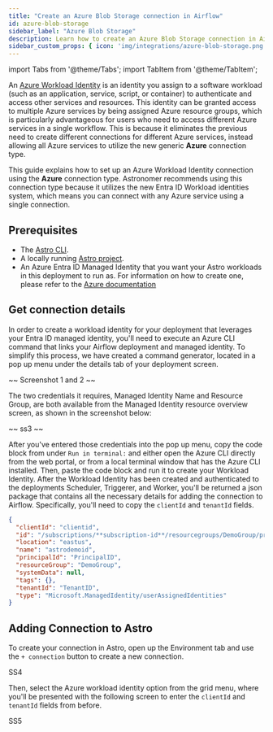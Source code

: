 ```yaml
---
title: "Create an Azure Blob Storage connection in Airflow"
id: azure-blob-storage
sidebar_label: "Azure Blob Storage"
description: Learn how to create an Azure Blob Storage connection in Airflow.
sidebar_custom_props: { icon: 'img/integrations/azure-blob-storage.png' }
---
```


import Tabs from '@theme/Tabs';
import TabItem from '@theme/TabItem';

An [Azure Workload Identity](https://learn.microsoft.com/en-us/entra/workload-id/workload-identities-overview) is an identity you assign to a software workload (such as an application, service, script, or container) to authenticate and access other services and resources. This identity can be granted access to multiple Azure services by being assigned Azure resource groups, which is particularly advantageous for users who need to access different Azure services in a single workflow. This is because it eliminates the previous need to create different connections for different Azure services, instead allowing all Azure services to utilize the new generic **Azure** connection type. 

This guide explains how to set up an Azure Workload Identity connection using the **Azure** connection type. Astronomer recommends using this connection type because it utilizes the new Entra ID Workload identities system, which means you can connect with any Azure service using a single connection.

## Prerequisites

- The [Astro CLI](https://docs.astronomer.io/astro/cli/overview).
- A locally running [Astro project](https://docs.astronomer.io/astro/cli/get-started-cli).
- An Azure Entra ID Managed Identity that you want your Astro workloads in this deployment to run as. For information on how to create one, please refer to the [Azure documentation](https://learn.microsoft.com/en-us/entra/identity/managed-identities-azure-resources/how-manage-user-assigned-managed-identities?pivots=identity-mi-methods-azp)

## Get connection details

In order to create a workload identity for your deployment that leverages your Entra ID managed identity, you'll need to execute an Azure CLI command that links your Airflow deployment and managed identity. To simplify this process, we have created a command generator, located in a pop up menu under the details tab of your deployment screen. 

~~
Screenshot 1 and 2
~~

The two credentials it requires, Managed Identity Name and Resource Group, are both available from the Managed Identity resource overview screen, as shown in the screenshot below: 

~~
ss3
~~

After you've entered those credentials into the pop up menu, copy the code block from under `Run in terminal:` and either open the Azure CLI directly from the web portal, or from a local terminal window that has the Azure CLI installed. Then, paste the code block and run it to create your Workload Identity. After the Workload Identity has been created and authenticated to the deployments Scheduler, Triggerer, and Worker, you'll be returned a json package that contains all the necessary details for adding the connection to Airflow. Specifically, you'll need to copy the `clientId` and `tenantId` fields. 

```json
{
  "clientId": "clientid",
  "id": "/subscriptions/**subscription-id**/resourcegroups/DemoGroup/providers/Microsoft.ManagedIdentity/userAssignedIdentities/astrodemoid",
  "location": "eastus",
  "name": "astrodemoid",
  "principalId": "PrincipalID",
  "resourceGroup": "DemoGroup",
  "systemData": null,
  "tags": {},
  "tenantId": "TenantID",
  "type": "Microsoft.ManagedIdentity/userAssignedIdentities"
}

```

## Adding Connection to Astro

To create your connection in Astro, open up the Environment tab and use the `+ connection` button to create a new connection. 

SS4

Then, select the Azure workload identity option from the grid menu, where you'll be presented with the following screen to enter the `clientId` and `tenantId` fields from before. 

SS5











